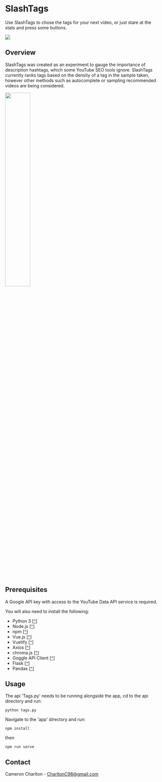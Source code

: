 # SlashTags
Use SlashTags to chose the tags for your next video, or just stare at the stats and press some buttons.

![](https://github.com/huhmit/slashtags/blob/master/app/src/assets/ludtags.gif)

## Overview
SlashTags was created as an experiment to gauge the importance of description hashtags, which some YouTube SEO tools ignore. SlashTags currently ranks tags based on the density of a tag in the sample taken, however other methods such as autocomplete or sampling recommended videos are being considered.

<img src="https://github.com/CharltonC98/slash-tags/blob/master/app/src/assets/slash_logo_outerglow.png" width="40%">

## Prerequisites
A Google API key with access to the YouTube Data API service is required. 

You will also need to install the following:

* Python 3 [[^](https://www.python.org/)]
* Node.js [[^](https://nodejs.org/en/)]
* npm [[^](https://www.npmjs.com/)] 
* Vue.js [[^](https://vuejs.org)]
* Vuetify [[^](https://vuetifyjs.com/)]
* Axios [[^](https://www.npmjs.com/package/axios)]
* chroma.js [[^](https://www.npmjs.com/package/chroma-js)]
* Goggle API Client [[^](https://github.com/googleapis/google-api-python-client)]
* Flask [[^](https://flask.palletsprojects.com/en/1.1.x/quickstart/)]
* Pandas [[^](https://pypi.org/project/pandas/)]

## Usage
The api 'Tags.py' needs to be running alongside the app, cd to the api directory and run:

```
python tags.py
```

Navigate to the 'app' directory and run:

```
npm install
```
then
```
npm run serve
```

## Contact
Cameron Charlton - CharltonC98@gmail.com
